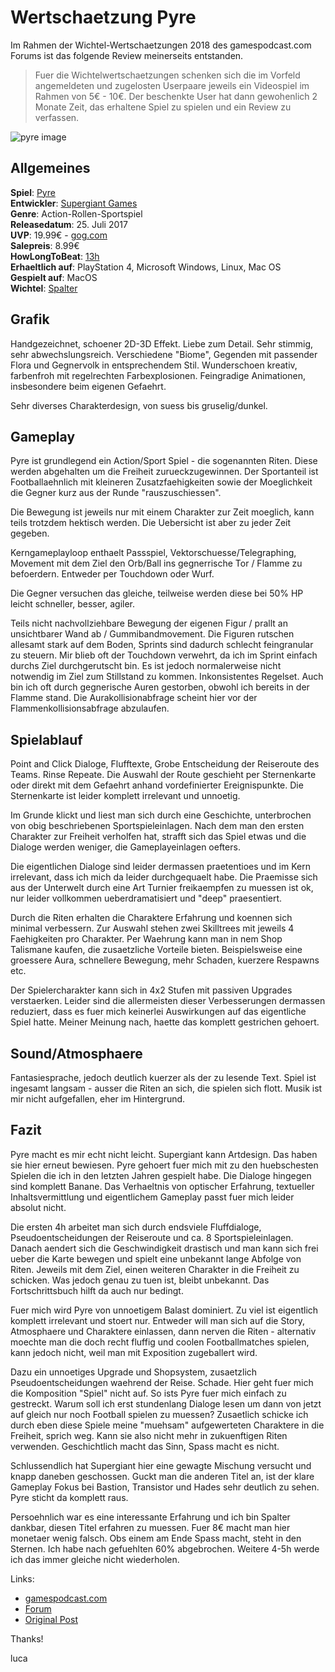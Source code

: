 # Wertschaetzung Pyre

Im Rahmen der Wichtel-Wertschaetzungen 2018 des gamespodcast.com Forums ist das folgende Review meinerseits entstanden.

 > Fuer die Wichtelwertschaetzungen schenken sich die im Vorfeld angemeldeten und zugelosten Userpaare jeweils ein Videospiel im Rahmen von 5€ - 10€.
 Der beschenkte User hat dann gewohenlich 2 Monate Zeit, das erhaltene Spiel zu spielen und ein Review zu verfassen.
 
![pyre image](/assets/images/gaming/pyre.jpg)

## Allgemeines

**Spiel**: [Pyre](https://www.supergiantgames.com/games/pyre/)  
**Entwickler**: [Supergiant Games](https://www.supergiantgames.com/)  
**Genre**: Action-Rollen-Sportspiel  
**Releasedatum**: 25. Juli 2017  
**UVP**: 19.99€ - [gog.com](https://www.gog.com/game/pyre)  
**Salepreis**: 8.99€  
**HowLongToBeat**: [13h](https://howlongtobeat.com/game.php?id=40340)  
**Erhaeltlich auf**: PlayStation 4, Microsoft Windows, Linux, Mac OS  
**Gespielt auf**: MacOS  
**Wichtel**: [Spalter](https://forum.gamespodcast.de/memberlist.php?mode=viewprofile&u=244)

## Grafik
Handgezeichnet, schoener 2D-3D Effekt.
Liebe zum Detail. Sehr stimmig, sehr abwechslungsreich. Verschiedene "Biome", Gegenden mit passender Flora und Gegnervolk in entsprechendem Stil.
Wunderschoen kreativ, farbenfroh mit regelrechten Farbexplosionen.
Feingradige Animationen, insbesondere beim eigenen Gefaehrt.

Sehr diverses Charakterdesign, von suess bis gruselig/dunkel.


## Gameplay
Pyre ist grundlegend ein Action/Sport Spiel - die sogenannten Riten. Diese werden abgehalten um die Freiheit zurueckzugewinnen.
Der Sportanteil ist Footballaehnlich mit kleineren Zusatzfaehigkeiten sowie der Moeglichkeit die Gegner kurz aus der Runde "rauszuschiessen".

Die Bewegung ist jeweils nur mit einem Charakter zur Zeit moeglich, kann teils trotzdem hektisch werden. Die Uebersicht ist aber zu jeder Zeit gegeben.

Kerngameplayloop enthaelt Passspiel, Vektorschuesse/Telegraphing, Movement mit dem Ziel den Orb/Ball ins gegnerrische Tor / Flamme zu befoerdern.
Entweder per Touchdown oder Wurf.

Die Gegner versuchen das gleiche, teilweise werden diese bei 50% HP leicht schneller, besser, agiler.

Teils nicht nachvollziehbare Bewegung der eigenen Figur / prallt an unsichtbarer Wand ab / Gummibandmovement. Die Figuren rutschen allesamt stark auf dem Boden, Sprints sind dadurch schlecht feingranular zu steuern. Mir blieb oft der Touchdown verwehrt, da ich im Sprint einfach durchs Ziel durchgerutscht bin. Es ist jedoch normalerweise nicht notwendig im Ziel zum Stillstand zu kommen. Inkonsistentes Regelset. Auch bin ich oft durch gegnerische Auren gestorben, obwohl ich bereits in der Flamme stand. Die Aurakollisionabfrage scheint hier vor der Flammenkollisionsabfrage abzulaufen.

## Spielablauf
Point and Click Dialoge, Flufftexte, Grobe Entscheidung der Reiseroute des Teams. Rinse Repeate.
Die Auswahl der Route geschieht per Sternenkarte oder direkt mit dem Gefaehrt anhand vordefinierter Ereignispunkte.
Die Sternenkarte ist leider komplett irrelevant und unnoetig.

Im Grunde klickt und liest man sich durch eine Geschichte, unterbrochen von obig beschriebenen Sportspieleinlagen.
Nach dem man den ersten Charakter zur Freiheit verholfen hat, strafft sich das Spiel etwas und die Dialoge werden weniger, die Gameplayeinlagen oefters.

Die eigentlichen Dialoge sind leider dermassen praetentioes und im Kern irrelevant, dass ich mich da leider durchgequaelt habe. Die Praemisse sich aus der Unterwelt durch eine Art Turnier freikaempfen zu muessen ist ok, nur leider vollkommen ueberdramatisiert und "deep" praesentiert.

Durch die Riten erhalten die Charaktere Erfahrung und koennen sich minimal verbessern. Zur Auswahl stehen zwei Skilltrees mit jeweils 4 Faehigkeiten pro Charakter. Per Waehrung kann man in nem Shop Talismane kaufen, die zusaetzliche Vorteile bieten. Beispielsweise eine groessere Aura, schnellere Bewegung, mehr Schaden, kuerzere Respawns etc.

Der Spielercharakter kann sich in 4x2 Stufen mit passiven Upgrades verstaerken. Leider sind die allermeisten dieser Verbesserungen dermassen reduziert, dass es fuer mich keinerlei Auswirkungen auf das eigentliche Spiel hatte.
Meiner Meinung nach, haette das komplett gestrichen gehoert.


## Sound/Atmosphaere
Fantasiesprache, jedoch deutlich kuerzer als der zu lesende Text.
Spiel ist ingesamt langsam - ausser die Riten an sich, die spielen sich flott. Musik ist mir nicht aufgefallen, eher im Hintergrund.

## Fazit
Pyre macht es mir echt nicht leicht. Supergiant kann Artdesign. Das haben sie hier erneut bewiesen. Pyre gehoert fuer mich mit zu den huebschesten Spielen die ich in den letzten Jahren gespielt habe. Die Dialoge hingegen sind komplett Banane. Das Verhaeltnis von optischer Erfahrung, textueller Inhaltsvermittlung und eigentlichem Gameplay passt fuer mich leider absolut nicht.

Die ersten 4h arbeitet man sich durch endsviele Fluffdialoge, Pseudoentscheidungen der Reiseroute und ca. 8 Sportspieleinlagen. Danach aendert sich die Geschwindigkeit drastisch und man kann sich frei ueber die Karte bewegen und spielt eine unbekannt lange Abfolge von Riten. Jeweils mit dem Ziel, einen weiteren Charakter in die Freiheit zu schicken. Was jedoch genau zu tuen ist, bleibt unbekannt. Das Fortschrittsbuch hilft da auch nur bedingt.

Fuer mich wird Pyre von unnoetigem Balast dominiert. Zu viel ist eigentlich komplett irrelevant und stoert nur. Entweder will man sich auf die Story, Atmosphaere und Charaktere einlassen, dann nerven die Riten - alternativ moechte man die doch recht fluffig und coolen Footballmatches spielen, kann jedoch nicht, weil man mit Exposition zugeballert wird.

Dazu ein unnoetiges Upgrade und Shopsystem, zusaetzlich Pseudoentscheidungen waehrend der Reise. Schade.
Hier geht fuer mich die Komposition "Spiel" nicht auf.
So ists Pyre fuer mich einfach zu gestreckt. Warum soll ich erst stundenlang Dialoge lesen um dann von jetzt auf gleich nur noch Football spielen zu muessen? Zusaetlich schicke ich durch eben diese Spiele meine "muehsam" aufgewerteten Charaktere in die Freiheit, sprich weg. Kann sie also nicht mehr in zukuenftigen Riten verwenden. Geschichtlich macht das Sinn, Spass macht es nicht.

Schlussendlich hat Supergiant hier eine gewagte Mischung versucht und knapp daneben geschossen. Guckt man die anderen Titel an, ist der klare Gameplay Fokus bei Bastion, Transistor und Hades sehr deutlich zu sehen. Pyre sticht da komplett raus.

Persoehnlich war es eine interessante Erfahrung und ich bin Spalter dankbar, diesen Titel erfahren zu muessen. Fuer 8€ macht man hier monetaer wenig falsch. Obs einem am Ende Spass macht, steht in den Sternen. Ich habe nach gefuehlten 60% abgebrochen. Weitere 4-5h werde ich das immer gleiche nicht wiederholen.

Links:

- [gamespodcast.com](https://www.gamespodcast.de/)
- [Forum](https://forum.gamespodcast.de/index.php)
- [Original Post](https://forum.gamespodcast.de/viewtopic.php?f=2&t=4191#p89303)

Thanks!

luca

